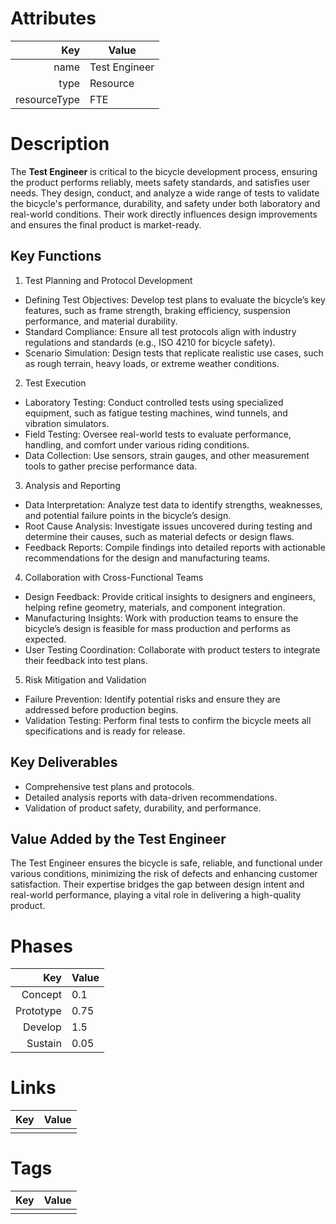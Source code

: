 # Attributes

| Key                       | Value                |
| ------------------------: | -------------------- |
| name                      | Test Engineer                 |
| type                      | Resource    |
| resourceType              | FTE     |

# Description

The **Test Engineer** is critical to the bicycle development process, ensuring the product performs reliably, meets safety standards, and satisfies user needs. They design, conduct, and analyze a wide range of tests to validate the bicycle's performance, durability, and safety under both laboratory and real-world conditions. Their work directly influences design improvements and ensures the final product is market-ready.

## Key Functions
1. Test Planning and Protocol Development
- Defining Test Objectives: Develop test plans to evaluate the bicycle’s key features, such as frame strength, braking efficiency, suspension performance, and material durability.
- Standard Compliance: Ensure all test protocols align with industry regulations and standards (e.g., ISO 4210 for bicycle safety).
- Scenario Simulation: Design tests that replicate realistic use cases, such as rough terrain, heavy loads, or extreme weather conditions.
2. Test Execution
- Laboratory Testing: Conduct controlled tests using specialized equipment, such as fatigue testing machines, wind tunnels, and vibration simulators.
- Field Testing: Oversee real-world tests to evaluate performance, handling, and comfort under various riding conditions.
- Data Collection: Use sensors, strain gauges, and other measurement tools to gather precise performance data.
3. Analysis and Reporting
- Data Interpretation: Analyze test data to identify strengths, weaknesses, and potential failure points in the bicycle’s design.
- Root Cause Analysis: Investigate issues uncovered during testing and determine their causes, such as material defects or design flaws.
- Feedback Reports: Compile findings into detailed reports with actionable recommendations for the design and manufacturing teams.
4. Collaboration with Cross-Functional Teams
- Design Feedback: Provide critical insights to designers and engineers, helping refine geometry, materials, and component integration.
- Manufacturing Insights: Work with production teams to ensure the bicycle’s design is feasible for mass production and performs as expected.
- User Testing Coordination: Collaborate with product testers to integrate their feedback into test plans.
5. Risk Mitigation and Validation
- Failure Prevention: Identify potential risks and ensure they are addressed before production begins.
- Validation Testing: Perform final tests to confirm the bicycle meets all specifications and is ready for release.

## Key Deliverables
- Comprehensive test plans and protocols.
- Detailed analysis reports with data-driven recommendations.
- Validation of product safety, durability, and performance.



## Value Added by the Test Engineer
The Test Engineer ensures the bicycle is safe, reliable, and functional under various conditions, minimizing the risk of defects and enhancing customer satisfaction. Their expertise bridges the gap between design intent and real-world performance, playing a vital role in delivering a high-quality product.
# Phases

| Key                       | Value                |
| ------------------------: | -------------------- |
| Concept                   | 0.1                     |
| Prototype                 | 0.75                     |
| Develop                   | 1.5                     |
| Sustain                   | 0.05                     |

# Links

| Key                       | Value                |
| ------------------------: | -------------------- |
|                           |                      |

# Tags

| Key                       | Value                |
| ------------------------: | -------------------- |
|                           |                      |